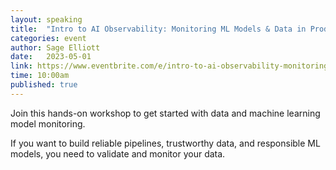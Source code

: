 ```yaml
---
layout: speaking
title:  "Intro to AI Observability: Monitoring ML Models & Data in Production - Workshop"
categories: event
author: Sage Elliott
date:   2023-05-01
link: https://www.eventbrite.com/e/intro-to-ai-observability-monitoring-ml-models-data-in-production-tickets-618012631417?aff=sage
time: 10:00am
published: true
---
```


Join this hands-on workshop to get started with data and machine learning model monitoring.

If you want to build reliable pipelines, trustworthy data, and responsible ML models, you need to validate and monitor your data.


